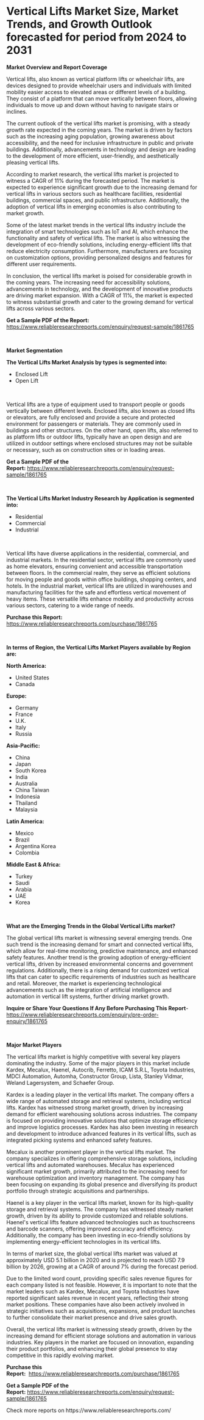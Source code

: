 <p><h1>Vertical Lifts Market Size, Market Trends, and Growth Outlook forecasted for period from 2024 to 2031</h1></p><p><strong>Market Overview and Report Coverage</strong></p>
<p><p>Vertical lifts, also known as vertical platform lifts or wheelchair lifts, are devices designed to provide wheelchair users and individuals with limited mobility easier access to elevated areas or different levels of a building. They consist of a platform that can move vertically between floors, allowing individuals to move up and down without having to navigate stairs or inclines.</p><p>The current outlook of the vertical lifts market is promising, with a steady growth rate expected in the coming years. The market is driven by factors such as the increasing aging population, growing awareness about accessibility, and the need for inclusive infrastructure in public and private buildings. Additionally, advancements in technology and design are leading to the development of more efficient, user-friendly, and aesthetically pleasing vertical lifts.</p><p>According to market research, the vertical lifts market is projected to witness a CAGR of 11% during the forecasted period. The market is expected to experience significant growth due to the increasing demand for vertical lifts in various sectors such as healthcare facilities, residential buildings, commercial spaces, and public infrastructure. Additionally, the adoption of vertical lifts in emerging economies is also contributing to market growth.</p><p>Some of the latest market trends in the vertical lifts industry include the integration of smart technologies such as IoT and AI, which enhance the functionality and safety of vertical lifts. The market is also witnessing the development of eco-friendly solutions, including energy-efficient lifts that reduce electricity consumption. Furthermore, manufacturers are focusing on customization options, providing personalized designs and features for different user requirements.</p><p>In conclusion, the vertical lifts market is poised for considerable growth in the coming years. The increasing need for accessibility solutions, advancements in technology, and the development of innovative products are driving market expansion. With a CAGR of 11%, the market is expected to witness substantial growth and cater to the growing demand for vertical lifts across various sectors.</p></p>
<p><strong>Get a Sample PDF of the Report:</strong> <a href="https://www.reliableresearchreports.com/enquiry/request-sample/1861765">https://www.reliableresearchreports.com/enquiry/request-sample/1861765</a></p>
<p>&nbsp;</p>
<p><strong>Market Segmentation</strong></p>
<p><strong>The Vertical Lifts Market Analysis by types is segmented into:</strong></p>
<p><ul><li>Enclosed Lift</li><li>Open Lift</li></ul></p>
<p>&nbsp;</p>
<p><p>Vertical lifts are a type of equipment used to transport people or goods vertically between different levels. Enclosed lifts, also known as closed lifts or elevators, are fully enclosed and provide a secure and protected environment for passengers or materials. They are commonly used in buildings and other structures. On the other hand, open lifts, also referred to as platform lifts or outdoor lifts, typically have an open design and are utilized in outdoor settings where enclosed structures may not be suitable or necessary, such as on construction sites or in loading areas.</p></p>
<p><strong>Get a Sample PDF of the Report:</strong>&nbsp;<a href="https://www.reliableresearchreports.com/enquiry/request-sample/1861765">https://www.reliableresearchreports.com/enquiry/request-sample/1861765</a></p>
<p>&nbsp;</p>
<p><strong>The Vertical Lifts Market Industry Research by Application is segmented into:</strong></p>
<p><ul><li>Residential</li><li>Commercial</li><li>Industrial</li></ul></p>
<p>&nbsp;</p>
<p><p>Vertical lifts have diverse applications in the residential, commercial, and industrial markets. In the residential sector, vertical lifts are commonly used as home elevators, ensuring convenient and accessible transportation between floors. In the commercial realm, they serve as efficient solutions for moving people and goods within office buildings, shopping centers, and hotels. In the industrial market, vertical lifts are utilized in warehouses and manufacturing facilities for the safe and effortless vertical movement of heavy items. These versatile lifts enhance mobility and productivity across various sectors, catering to a wide range of needs.</p></p>
<p><strong>Purchase this Report:</strong>&nbsp; <a href="https://www.reliableresearchreports.com/purchase/1861765">https://www.reliableresearchreports.com/purchase/1861765</a></p>
<p>&nbsp;</p>
<p><strong>In terms of Region, the Vertical Lifts Market Players available by Region are:</strong></p>
<p>
    <p> <strong> North America: </strong>
        <ul>
            <li>United States</li>
            <li>Canada</li>
        </ul>
        </p> 
    <p> <strong> Europe: </strong>
        <ul>
            <li>Germany</li>
            <li>France</li>
            <li>U.K.</li>
            <li>Italy</li>
            <li>Russia</li>
        </ul>
        </p> 
    <p> <strong> Asia-Pacific: </strong>
        <ul>
            <li>China</li>
            <li>Japan</li>
            <li>South Korea</li>
            <li>India</li>
            <li>Australia</li>
            <li>China Taiwan</li>
            <li>Indonesia</li>
            <li>Thailand</li>
            <li>Malaysia</li>
        </ul>
        </p> 
    <p> <strong> Latin America: </strong>
        <ul>
            <li>Mexico</li>
            <li>Brazil</li>
            <li>Argentina Korea</li>
            <li>Colombia</li>
        </ul>
        </p> 
    <p> <strong> Middle East & Africa: </strong>
        <ul>
            <li>Turkey</li>
            <li>Saudi</li>
            <li>Arabia</li>
            <li>UAE</li>
            <li>Korea</li>
        </ul>
    </p>
    </p>
<p>&nbsp;</p>
<p><strong>What are the Emerging Trends in the Global Vertical Lifts market?</strong></p>
<p><p>The global vertical lifts market is witnessing several emerging trends. One such trend is the increasing demand for smart and connected vertical lifts, which allow for real-time monitoring, predictive maintenance, and enhanced safety features. Another trend is the growing adoption of energy-efficient vertical lifts, driven by increased environmental concerns and government regulations. Additionally, there is a rising demand for customized vertical lifts that can cater to specific requirements of industries such as healthcare and retail. Moreover, the market is experiencing technological advancements such as the integration of artificial intelligence and automation in vertical lift systems, further driving market growth.</p></p>
<p><strong>Inquire or Share Your Questions If Any Before Purchasing This Report</strong>- <a href="https://www.reliableresearchreports.com/enquiry/pre-order-enquiry/1861765">https://www.reliableresearchreports.com/enquiry/pre-order-enquiry/1861765</a></p>
<p>&nbsp;</p>
<p><strong>Major Market Players</strong></p>
<p><p>The vertical lifts market is highly competitive with several key players dominating the industry. Some of the major players in this market include Kardex, Mecalux, Haenel, Autocrib, Ferretto, ICAM S.R.L, Toyota Industries, MDCI Automation, Automha, Constructor Group, Lista, Stanley Vidmar, Weland Lagersystem, and Schaefer Group.</p><p>Kardex is a leading player in the vertical lifts market. The company offers a wide range of automated storage and retrieval systems, including vertical lifts. Kardex has witnessed strong market growth, driven by increasing demand for efficient warehousing solutions across industries. The company is focused on providing innovative solutions that optimize storage efficiency and improve logistics processes. Kardex has also been investing in research and development to introduce advanced features in its vertical lifts, such as integrated picking systems and enhanced safety features.</p><p>Mecalux is another prominent player in the vertical lifts market. The company specializes in offering comprehensive storage solutions, including vertical lifts and automated warehouses. Mecalux has experienced significant market growth, primarily attributed to the increasing need for warehouse optimization and inventory management. The company has been focusing on expanding its global presence and diversifying its product portfolio through strategic acquisitions and partnerships.</p><p>Haenel is a key player in the vertical lifts market, known for its high-quality storage and retrieval systems. The company has witnessed steady market growth, driven by its ability to provide customized and reliable solutions. Haenel's vertical lifts feature advanced technologies such as touchscreens and barcode scanners, offering improved accuracy and efficiency. Additionally, the company has been investing in eco-friendly solutions by implementing energy-efficient technologies in its vertical lifts.</p><p>In terms of market size, the global vertical lifts market was valued at approximately USD 5.1 billion in 2020 and is projected to reach USD 7.9 billion by 2026, growing at a CAGR of around 7% during the forecast period.</p><p>Due to the limited word count, providing specific sales revenue figures for each company listed is not feasible. However, it is important to note that the market leaders such as Kardex, Mecalux, and Toyota Industries have reported significant sales revenue in recent years, reflecting their strong market positions. These companies have also been actively involved in strategic initiatives such as acquisitions, expansions, and product launches to further consolidate their market presence and drive sales growth.</p><p>Overall, the vertical lifts market is witnessing steady growth, driven by the increasing demand for efficient storage solutions and automation in various industries. Key players in the market are focused on innovation, expanding their product portfolios, and enhancing their global presence to stay competitive in this rapidly evolving market.</p></p>
<p><strong>Purchase this Report:</strong>&nbsp;&nbsp;<a href="https://www.reliableresearchreports.com/purchase/1861765">https://www.reliableresearchreports.com/purchase/1861765</a></p>
<p></p>
<p><strong>Get a Sample PDF of the Report:</strong>&nbsp;<a href="https://www.reliableresearchreports.com/enquiry/request-sample/1861765">https://www.reliableresearchreports.com/enquiry/request-sample/1861765</a></p>
<p>Check more reports on https://www.reliableresearchreports.com/</p>